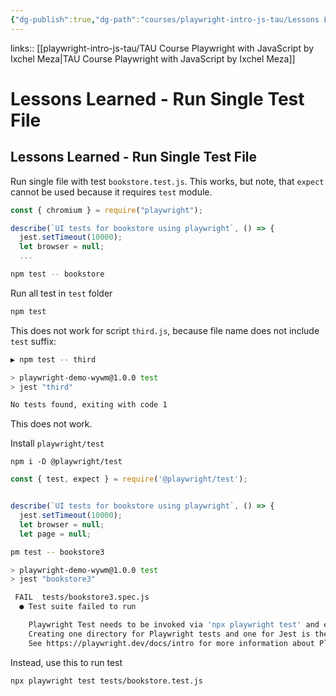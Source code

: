 ```yaml
---
{"dg-publish":true,"dg-path":"courses/playwright-intro-js-tau/Lessons Learned - Run Single Test File.md","permalink":"/courses/playwright-intro-js-tau/lessons-learned-run-single-test-file/","tags":["playwright"],"created":"","updated":""}
---
```


links:: [[playwright-intro-js-tau/TAU Course Playwright with JavaScript by Ixchel Meza\|TAU Course Playwright with JavaScript by Ixchel Meza]]

# Lessons Learned - Run Single Test File

## Lessons Learned - Run Single Test File

Run single file with test `bookstore.test.js`. This works, but note, that `expect` cannot be used because it requires `test` module.

```javascript
const { chromium } = require("playwright");

describe(`UI tests for bookstore using playwright`, () => {
  jest.setTimeout(10000);
  let browser = null;
  ...
```


```bash
npm test -- bookstore
```

Run all test in `test` folder

```bash
npm test 
```

This does not work for script `third.js`, because file name does not include `test` suffix:

```bash
▶ npm test -- third

> playwright-demo-wywm@1.0.0 test
> jest "third"

No tests found, exiting with code 1
```

This does not work.

Install `playwright/test`

```shell
npm i -D @playwright/test
```


```javascript
const { test, expect } = require('@playwright/test');


describe(`UI tests for bookstore using playwright`, () => {
  jest.setTimeout(10000);
  let browser = null;
  let page = null;
```


```bash
pm test -- bookstore3   

> playwright-demo-wywm@1.0.0 test
> jest "bookstore3"

 FAIL  tests/bookstore3.spec.js
  ● Test suite failed to run

    Playwright Test needs to be invoked via 'npx playwright test' and excluded from Jest test runs.
    Creating one directory for Playwright tests and one for Jest is the recommended way of doing it.
    See https://playwright.dev/docs/intro for more information about Playwright Test.
```

Instead, use this to run test

```bash
npx playwright test tests/bookstore.test.js
```